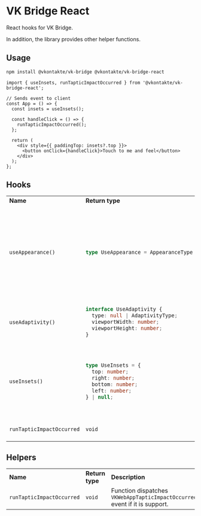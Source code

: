 # VK Bridge React

React hooks for VK Bridge.

In addition, the library provides other helper functions.

## Usage

```sh
npm install @vkontakte/vk-bridge @vkontakte/vk-bridge-react
```

```tsx
import { useInsets, runTapticImpactOccurred } from '@vkontakte/vk-bridge-react';

// Sends event to client
const App = () => {
  const insets = useInsets();

  const handleClick = () => {
    runTapticImpactOccurred();
  };

  return (
    <div style={{ paddingTop: insets?.top }}>
      <button onClick={handleClick}>Touch to me and feel</button>
    </div>
  );
};
```

## Hooks

<table>

<tr>
  <td> <b>Name</b> </td>
  <td> <b>Return type</b> </td>
  <td> <b>Description</b> </td>
</tr>

<tr>
  <td> <code>useAppearance()</code> </td>
  <td>

<!-- prettier-ignore -->
  ```ts
  type UseAppearance = AppearanceType | null;
  ```

  </td>
  <td>

<!-- prettier-ignore -->
  Hook listens to update the `appearance` property of the `VKWebAppUpdateConfig` event. It dispatches the `VKWebAppGetConfig` event on first initialization.

<!-- prettier-ignore -->
  > **Note:** hook works only for `vkBridge.isEmbedded()` mode.

  </td>
</tr>

<tr>
  <td> <code>useAdaptivity()</code> </td>
  <td>

<!-- prettier-ignore -->
  ```ts
  interface UseAdaptivity {
    type: null | AdaptivityType;
    viewportWidth: number;
    viewportHeight: number;
  }
  ```

  </td>
  <td> Hook listens to update the <code>adaptivity</code> property of the <code>VKWebAppUpdateConfig</code> event. </td>
</tr>

<tr>
  <td> <code>useInsets()</code> </td>
  <td>

<!-- prettier-ignore -->
  ```ts
  type UseInsets = {
    top: number;
    right: number;
    bottom: number;
    left: number;
  } | null;
  ```

  </td>
  <td>

<!-- prettier-ignore -->
  Hook listens to update the `insets` property of the `VKWebAppUpdateConfig` event.

<!-- prettier-ignore -->
  > **Note:** when the virtual keyboard is visible, _inset_ of _bottom_ corresponds to **0**.

  </td>
</tr>

<tr>
  <td> <code>runTapticImpactOccurred</code> </td>
  <td> <code>void</code> </td>
  <td> Function dispatches <code>VKWebAppTapticImpactOccurred</code> event if it is support. </td>
</tr>

</table>

## Helpers

<table>

<tr>
  <td> <b>Name</b> </td>
  <td> <b>Return type</b> </td>
  <td> <b>Description</b> </td>
</tr>

<tr>
  <td> <code>runTapticImpactOccurred</code> </td>
  <td> <code>void</code> </td>
  <td> Function dispatches <code>VKWebAppTapticImpactOccurred</code> event if it is support. </td>
</tr>

</table>
